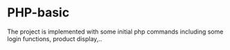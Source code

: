 # PHP-basic
The project is implemented with some initial php commands including some login functions, product display,..

